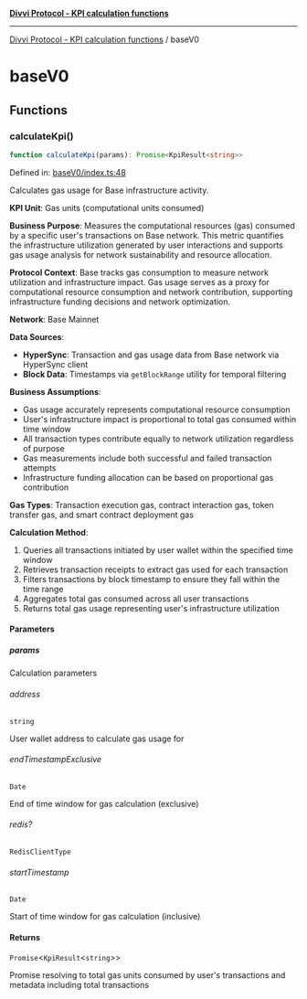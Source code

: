 [**Divvi Protocol - KPI calculation functions**](README.md)

---

[Divvi Protocol - KPI calculation functions](README.md) / baseV0

# baseV0

## Functions

### calculateKpi()

```ts
function calculateKpi(params): Promise<KpiResult<string>>
```

Defined in: [baseV0/index.ts:48](https://github.com/divvi-xyz/divvi-protocol/blob/main/scripts/calculateKpi/protocols/baseV0/index.ts#L48)

Calculates gas usage for Base infrastructure activity.

**KPI Unit**: Gas units (computational units consumed)

**Business Purpose**: Measures the computational resources (gas) consumed by a specific user's
transactions on Base network. This metric quantifies the infrastructure utilization generated by user
interactions and supports gas usage analysis for network sustainability and resource allocation.

**Protocol Context**: Base tracks gas consumption to measure network utilization
and infrastructure impact. Gas usage serves as a proxy for computational resource consumption and
network contribution, supporting infrastructure funding decisions and network optimization.

**Network**: Base Mainnet

**Data Sources**:

- **HyperSync**: Transaction and gas usage data from Base network via HyperSync client
- **Block Data**: Timestamps via `getBlockRange` utility for temporal filtering

**Business Assumptions**:

- Gas usage accurately represents computational resource consumption
- User's infrastructure impact is proportional to total gas consumed within time window
- All transaction types contribute equally to network utilization regardless of purpose
- Gas measurements include both successful and failed transaction attempts
- Infrastructure funding allocation can be based on proportional gas contribution

**Gas Types**: Transaction execution gas, contract interaction gas, token transfer gas, and smart contract deployment gas

**Calculation Method**:

1. Queries all transactions initiated by user wallet within the specified time window
2. Retrieves transaction receipts to extract gas used for each transaction
3. Filters transactions by block timestamp to ensure they fall within the time range
4. Aggregates total gas consumed across all user transactions
5. Returns total gas usage representing user's infrastructure utilization

#### Parameters

##### params

Calculation parameters

###### address

`string`

User wallet address to calculate gas usage for

###### endTimestampExclusive

`Date`

End of time window for gas calculation (exclusive)

###### redis?

`RedisClientType`

###### startTimestamp

`Date`

Start of time window for gas calculation (inclusive)

#### Returns

`Promise`\<`KpiResult`\<`string`\>\>

Promise resolving to total gas units consumed by user's transactions and metadata including total transactions
